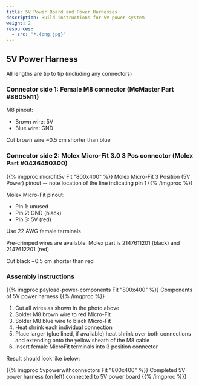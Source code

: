 ```yaml
---
title: 5V Power Board and Power Harnesses
description: Build instructions for 5V power system
weight: 2
resources:
  - src: "*.{png,jpg}"
---
```



## 5V Power Harness

All lengths are tip to tip (including any connectors)

### Connector side 1: Female M8 connector (McMaster Part #8605N11)

M8 pinout:
* Brown wire: 5V
* Blue wire: GND

Cut brown wire ~0.5 cm shorter than blue

### Connector side 2: Molex Micro-Fit 3.0 3 Pos connector (Molex Part #0436450300)

{{% imgproc microfit5v Fit "800x400" %}}
Molex Micro-Fit 3 Position (5V Power) pinout -- note location of the line indicating pin 1
{{% /imgproc %}}

Molex Micro-Fit pinout:
* Pin 1: unused
* Pin 2: GND (black)
* Pin 3: 5V (red)

Use 22 AWG female terminals

Pre-crimped wires are available. Molex part is 2147611201 (black) and 2147612201 (red)

Cut black ~0.5 cm shorter than red

### Assembly instructions

{{% imgproc payload-power-components Fit "800x400" %}}
Components of 5V power harness
{{% /imgproc %}}

1. Cut all wires as shown in the photo above
2. Solder M8 brown wire to red Micro-Fit
3. Solder M8 blue wire to black Micro-Fit
4. Heat shrink each individual connection
5. Place larger (glue lined, if available) heat shrink over both connections and extending onto the yellow sheath of the M8 cable
6. Insert female MicroFit terminals into 3 position connector

Result should look like below:

{{% imgproc 5vpowerwithconnectors Fit "800x400" %}}
Completed 5V power harness (on left) connected to 5V power board
{{% /imgproc %}}